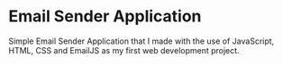 # Email Sender Application

Simple Email Sender Application that I made with the use of JavaScript, HTML, CSS and EmailJS as my first web development project.
